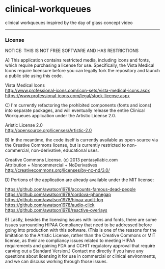 clinical-workqueues
===================

clinical workqueues inspired by the day of glass concept video

------------------------
### License

NOTICE:  THIS IS NOT FREE SOFTWARE AND HAS RESTRICTIONS

A)  This application contains restricted media, including icons and fonts, which require purchasing a license for use.  Specifically, the Vista Medical Icons require licensure before you can legally fork the repository and launch a public site using this code.
 
  Vista Medical Icons  
  http://www.professional-icons.com/icon-sets/vista-medical-icons.aspx  
  https://www.professional-icons.com/legal/stock-license.aspx

C)  I'm currently refactoring the prohibited components (fonts and icons) into separate packages, and will eventually release the entire Clinical Workqueues application under the Artistic License 2.0.   

  Aristic License 2.0  
  http://opensource.org/licenses/Artistic-2.0


B)  In the meantime, the code itself is currently available as open-source via the Creative Commons license, but is currently restricted to non-commercial, non-derivative, educational uses.  

  Creative Commons License. (c) 2013 pentasyllabic.com  
  Attribution + Noncommercial + NoDerivatives  
  http://creativecommons.org/licenses/by-nc-nd/3.0/  
  

D)  Portions of the application are already available under the MIT license:

  https://github.com/awatson1978/accounts-famous-dead-people  
  https://github.com/awatson1978/cordova-phonegap  
  https://github.com/awatson1978/hipaa-audit-log  
  https://github.com/awatson1978/audio-click  
  https://github.com/awatson1978/reactive-overlays  


E)  Lastly, besides the licensing issues with icons and fonts, there are some issues surrounding HIPAA Compliancy that need to be addressed before going into production with this software.  (This is one of the reasons for the limitation to the Artistic License, rather than the Creative Commons or MIT license, as their are compliancy issues related to meeting HIPAA requirements and gaining FDA and CCHIT regulatory approval that require carving out a Standard Version.)  Contact me directly if you have any questions about licensing it for use in commercial or clinical environments, and we can discuss working through those issues.  





